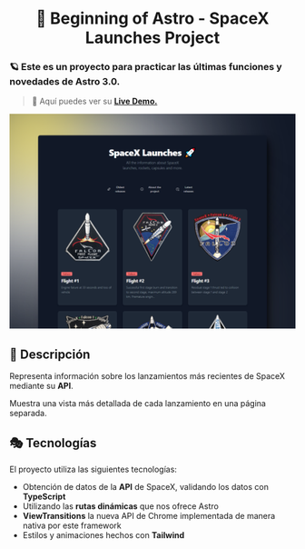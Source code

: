 <div align="center">
  
# 🚀 Beginning of Astro - SpaceX Launches Project

</div>

### 🪐 Este es un proyecto para practicar las últimas funciones y novedades de Astro 3.0.

> 🧩 Aquí puedes ver su [**Live Demo.**](https://spacex-launches-abraham.netlify.app/)

![vista-previa](./public/preview/01-page-preview.png)

## 🚀 Descripción

Representa información sobre los lanzamientos más recientes de SpaceX mediante su **API**.

Muestra una vista más detallada de cada lanzamiento en una página separada.

## 🎭 Tecnologías

El proyecto utiliza las siguientes tecnologías:

- Obtención de datos de la **API** de SpaceX, validando los datos con **TypeScript**
- Utilizando las **rutas dinámicas** que nos ofrece Astro
- **ViewTransitions** la nueva API de Chrome implementada de manera nativa por este framework
- Estilos y animaciones hechos con **Tailwind**

